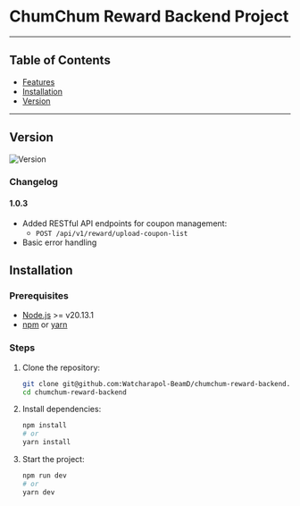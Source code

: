 # ChumChum Reward Backend Project

<!-- ![License](https://img.shields.io/badge/license-MIT-green) -->
---

## Table of Contents

- [Features](#features)
- [Installation](#installation)
- [Version](#version)

---

## Version

![Version](https://img.shields.io/badge/version-1.0.3-blue)

### Changelog

#### 1.0.3
- Added RESTful API endpoints for coupon management:
  - `POST /api/v1/reward/upload-coupon-list`
- Basic error handling

## Installation

### Prerequisites

- [Node.js](https://nodejs.org/) >= v20.13.1
- [npm](https://www.npmjs.com/) or [yarn](https://yarnpkg.com/)

### Steps

1. Clone the repository:
   ```bash
   git clone git@github.com:Watcharapol-BeamD/chumchum-reward-backend.git
   cd chumchum-reward-backend
2. Install dependencies:
   ```bash
   npm install
   # or
   yarn install
3. Start the project:
   ```bash
   npm run dev
   # or
   yarn dev

